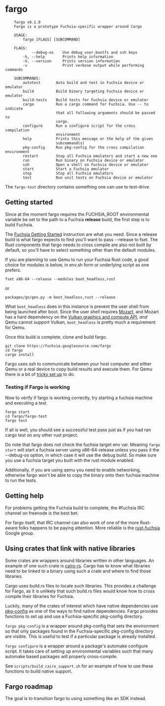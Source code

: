 # fargo

        fargo v0.1.0
        Fargo is a prototype Fuchsia-specific wrapper around Cargo

        USAGE:
            fargo [FLAGS] [SUBCOMMAND]

        FLAGS:
                --debug-os    Use debug user.bootfs and ssh keys
            -h, --help        Prints help information
            -V, --version     Prints version information
            -v                Print verbose output while performing commands

        SUBCOMMANDS:
            autotest       Auto build and test in Fuchsia device or emulator
            build          Build binary targeting Fuchsia device or emulator
            build-tests    Build tests for Fuchsia device or emulator
            cargo          Run a cargo command for Fuchsia. Use -- to indicate
                           that all following arguments should be passed to
                           cargo.
            configure      Run a configure script for the cross compilation
                           environment
            help           Prints this message or the help of the given
                           subcommand(s)
            pkg-config     Run pkg-config for the cross compilation environment
            restart        Stop all Fuchsia emulators and start a new one
            run            Run binary on Fuchsia device or emulator
            ssh            Open a shell on Fuchsia device or emulator
            start          Start a Fuchsia emulator
            stop           Stop all Fuchsia emulators
            test           Run unit tests on Fuchsia device or emulator

The `fargo-test` directory contains something one can use to test-drive.

## Getting started

Since at the moment fargo requires the FUCHSIA\_ROOT environmental variable be
set to the path to a Fuchsia **release** build, the first step is to build
Fuchsia.

The [Fuchsia Getting
Started](https://fuchsia.googlesource.com/docs/+/HEAD/getting_started.md)
instruction are what you need. Since a release build is what fargo expects to
find you'll want to pass --release to fset. The Rust components that fargo
needs to cross compile are also not built by default, so you'll have to select
something other than the default modules.

If you are planning to use Qemu to run your Fuchsia Rust code, a good choice
for modules is below, in env.sh form or underlying script as one prefers.

    fset x86-64 --release --modules boot_headless,rust

or

    packages/gn/gen.py -m boot_headless,rust --release

What `boot_headless` does in this instance is prevent the user shell from being
launched after boot. Since the user shell requires
[Mozart](https://fuchsia.googlesource.com/mozart), and Mozart has a hard
dependency on the [Vulkan graphics and compute
API](https://www.khronos.org/vulkan), *and* Qemu cannot support Vulkan,
`boot_headless` is pretty much a requirement for Qemu.

Once this build is complete, clone and build fargo.

    git clone https://fuchsia.googlesource.com/fargo
    cd fargo
    cargo install

Fargo uses ssh to communicate between your host computer and either Qemu or a
real device to copy build results and execute them. For Qemu there is a bit of
[tricky set up](https://fuchsia.googlesource.com/magenta/+/master/docs/qemu.md#Enabling-Networking-under-QEMU-x86_64-only) to do.

### Testing if Fargo is working

Now to verify if fargo is working correctly, try starting a fuchsia machine and executing a test.

    fargo start
    cd fargo/fargo-test
    fargo test

If all is well, you should see a successful test pass just as if you had ran cargo test on any other
rust project.

Do note that fargo does not check the fuchsia target env var. Meaning `fargo start` will start a fuchsia
server using x86-64-release unless you pass it the --debug-os option, in which case it will use the
debug build. So make sure you use a fuchsia target you built with the rust module enabled.

Additionally, if you are using qemu you need to enable networking, otherwise fargo won't be able to
copy the binary onto then fuchsia machine to run the tests.

## Getting help

For problems getting the Fuchsia build to complete, the #fuchsia IRC channel on
freenode is the best bet.

For fargo itself, that IRC channel can also work of one of the more Rust-aware
folks happens to be paying attention. More reliable is the
[rust-fuchsia](https://groups.google.com/a/fuchsia.com/forum/#!aboutgroup/rust-fuchsia) Google group.

## Using crates that link with native libraries

Some crates are wrappers around libraries written in other languages. An
example of one such crate is [cairo-rs](https://crates.io/crates/cairo-rs).
Cargo has to know what libraries need to be linked to a binary using such a
crate and where to find those libraries.

Cargo uses build.rs files to locate such libraries. This provides a challenge
for Fargo, as it is unlikely that such build.rs files would know how to cross
compile their libraries for Fuchsia.

Luckily, many of the crates of interest which have native dependencies use
[pkg-config](https://docs.rs/pkg-config/0.3.9/pkg_config/) as one of the ways
to find native dependencies. Fargo provides functions to set up and use a
Fuchsia-specific pkg-config directory.

`fargo pkg-config` is a wrapper around pkg-config that sets the environment so
that only packages found in the Fuchsia-specific pkg-config directory are
visible. This is useful to test if a particular package is already installed.

`fargo configure` is a wrapper around a package's automake configure script.
It takes care of setting up environmental variables such that many automake
based packages will properly cross-compile.

See `scripts/build_cairo_support.sh` for an example of how to use these
functions to build native support.

## Fargo roadmap

The goal is to transition fargo to using something like an SDK instead.
